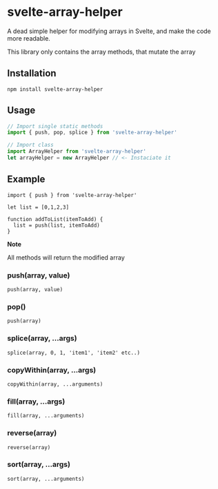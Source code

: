 # svelte-array-helper
A dead simple helper for modifying arrays in Svelte, and make the code more readable.

This library only contains the array methods, that mutate the array

## Installation
```
npm install svelte-array-helper
```

## Usage
``` javascript
// Import single static methods
import { push, pop, splice } from 'svelte-array-helper'

// Import class
import ArrayHelper from 'svelte-array-helper'
let arrayHelper = new ArrayHelper // <- Instaciate it
```

## Example
```
import { push } from 'svelte-array-helper'

let list = [0,1,2,3]

function addToList(itemToAdd) {
  list = push(list, itemToAdd)
}
```

**Note**

All methods will return the modified array

### push(array, value)
```
push(array, value)
```

### pop()
```
push(array)
```

### splice(array, ...args)
```
splice(array, 0, 1, 'item1', 'item2' etc..)
```

### copyWithin(array, ...args)
```
copyWithin(array, ...arguments)
```

### fill(array, ...args)
```
fill(array, ...arguments)
```

### reverse(array)
```
reverse(array)
```

### sort(array, ...args)
```
sort(array, ...arguments)
```
